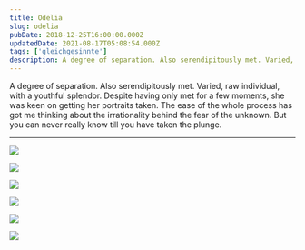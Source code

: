 ```yaml
---
title: Odelia
slug: odelia
pubDate: 2018-12-25T16:00:00.000Z
updatedDate: 2021-08-17T05:08:54.000Z
tags: ['gleichgesinnte']
description: A degree of separation. Also serendipitously met. Varied, raw individual, with a youthful splendor. 
---
```


A degree of separation. Also serendipitously met. Varied, raw individual, with a youthful splendor. Despite having only met for a few moments, she was keen on getting her portraits taken. The ease of the whole process has got me thinking about the irrationality behind the fear of the unknown. But you can never really know till you have taken the plunge.

---

![](https://erfianugrah.com/content/images/2021/08/Odelia-3.jpg)

![](https://erfianugrah.com/content/images/2021/08/Odelia-4-1.jpg)

![](https://erfianugrah.com/content/images/2021/08/Odelia-2.jpg)

![](https://erfianugrah.com/content/images/2021/08/Odelia-5.jpg)

![](https://erfianugrah.com/content/images/2021/08/Odelia-6.jpg)

![](https://erfianugrah.com/content/images/2021/08/Odelia-9.jpg)
